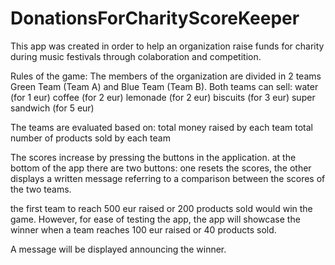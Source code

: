 # DonationsForCharityScoreKeeper

This app was created in order to help an organization raise funds for charity during music festivals through colaboration and competition. 

Rules of the game:
The members of the organization are divided in 2 teams Green Team (Team A) and Blue Team (Team B). 
Both teams can sell:
water (for 1 eur)
coffee (for 2 eur)
lemonade (for 2 eur)
biscuits (for 3 eur)
super sandwich (for 5 eur)

The teams are evaluated based on:
total money raised by each team
total number of products sold by each team

The scores increase by pressing the buttons in the application. at the bottom of the app there are two buttons: one resets the scores,
the other displays a written message referring to a comparison between the scores of the two teams.

the first team to reach 500 eur raised or 200 products sold would win the game. However, for ease of testing the app,
the app will showcase the winner when a team reaches 100 eur raised or 40 products sold.

A message will be displayed announcing the winner.






